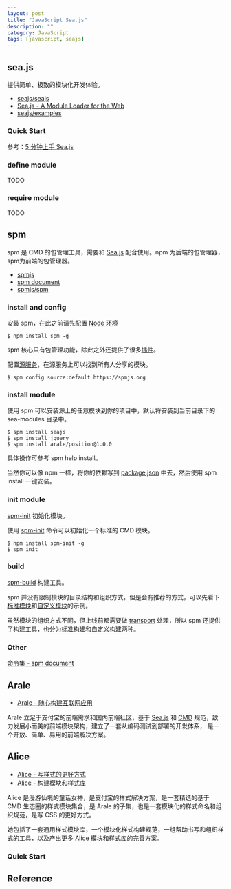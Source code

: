 ```yaml
---
layout: post
title: "JavaScript Sea.js"
description: ""
category: JavaScript
tags: [javascript, seajs]
--- 
```


## sea.js

提供简单、极致的模块化开发体验。

- [seajs/seajs](https://github.com/seajs/seajs)
- [Sea.js - A Module Loader for the Web](http://seajs.org/docs/#intro)
- [seajs/examples](https://github.com/seajs/examples)

### Quick Start

参考：[5 分钟上手 Sea.js](http://seajs.org/docs/#quick-start)

### define module

TODO

### require module

TODO

## spm

spm 是 CMD 的包管理工具，需要和 [Sea.js](http://seajs.org/) 配合使用。npm 为后端的包管理器，spm为前端的包管理器。

- [spmjs](https://spmjs.org/)
- [spm document](http://docs.spmjs.org/doc/)
- [spmjs/spm](https://github.com/spmjs/spm)


### install and config

安装 spm，在此之前请先[配置 Node 环境](http://docs.spmjs.org/doc/environment.html)

    $ npm install spm -g
    

spm 核心只有包管理功能，除此之外还提供了很多[插件](http://docs.spmjs.org/cli/help.html)。

配置[源服务](https://spmjs.org/)，在源服务上可以找到所有人分享的模块。

    $ spm config source:default https://spmjs.org

### install module

使用 spm 可以安装源上的任意模块到你的项目中，默认将安装到当前目录下的 sea-modules 目录中。

    $ spm install seajs
    $ spm install jquery
    $ spm install arale/position@1.0.0
    

具体操作可参考 spm help install。

当然你可以像 npm 一样，将你的依赖写到 [package.json](http://docs.spmjs.org/doc/package) 中去，然后使用 spm install 一键安装。

### init module

[spm-init](http://docs.spmjs.org/cli/init.html) 初始化模块。

使用 [spm-init](http://docs.spmjs.org/cli/init) 命令可以初始化一个标准的 CMD 模块。

    $ npm install spm-init -g
    $ spm init

### build

[spm-build](http://docs.spmjs.org/cli/build.html) 构建工具。

spm 并没有限制模块的目录结构和组织方式，但是会有推荐的方式，可以先看下[标准模块](https://github.com/spmjs/spm-build/tree/master/examples/simple)和[自定义模块](https://github.com/spmjs/spm-build/tree/master/examples/simple-grunt)的示例。

虽然模块的组织方式不同，但上线前都需要做 [transport](http://docs.spmjs.org/doc/transport.html) 处理，所以 spm 还提供了构建工具，也分为[标准构建](http://docs.spmjs.org/doc/spm-build.html)和[自定义构建](http://docs.spmjs.org/doc/grunt-build.html)两种。

### Other

[命令集 - spm document](http://docs.spmjs.org/cli/config)

## Arale

- [Arale - 随心构建互联网应用](http://aralejs.org/)

Arale 立足于支付宝的前端需求和国内前端社区，基于 [Sea.js](http://seajs.org/) 和 [CMD](https://github.com/seajs/seajs/issues/242) 规范，致力发展小而美的前端模块架构，建立了一套从编码测试到部署的开发体系， 是一个开放、简单、易用的前端解决方案。


## Alice

- [Alice - 写样式的更好方式](http://aliceui.org/)
- [Alice - 构建模块和样式库](http://aliceui.org/docs/build.html)

Alice 是漫游仙境的童话女神，是支付宝的样式解决方案，是一套精选的基于 CMD 生态圈的样式模块集合，是 Arale 的子集，也是一套模块化的样式命名和组织规范，是写 CSS 的更好方式。

她包括了一套通用样式模块库，一个模块化样式构建规范，一组帮助书写和组织样式的工具，以及产出更多 Alice 模块和样式库的完善方案。

### Quick Start



## Reference

